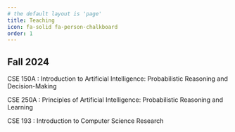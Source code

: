 ```yaml
---
# the default layout is 'page'
title: Teaching
icon: fa-solid fa-person-chalkboard
order: 1
---
```


## Fall 2024

CSE 150A
: Introduction to Artificial Intelligence: Probabilistic Reasoning and Decision-Making

CSE 250A
: Principles of Artificial Intelligence: Probabilistic Reasoning and Learning

CSE 193
: Introduction to Computer Science Research